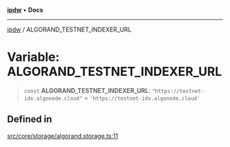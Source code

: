 [**ipdw**](../README.md) • **Docs**

***

[ipdw](../globals.md) / ALGORAND\_TESTNET\_INDEXER\_URL

# Variable: ALGORAND\_TESTNET\_INDEXER\_URL

> `const` **ALGORAND\_TESTNET\_INDEXER\_URL**: `"https://testnet-idx.algonode.cloud"` = `'https://testnet-idx.algonode.cloud'`

## Defined in

[src/core/storage/algorand.storage.ts:11](https://github.com/ansi-code/ipdw/blob/ddce49f30075d034810cb5fb58d4bd8d0a9b98e6/src/core/storage/algorand.storage.ts#L11)
